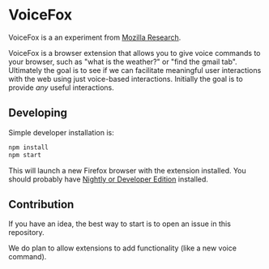 # VoiceFox

VoiceFox is a an experiment from [Mozilla Research](https://research.mozilla.org/).

VoiceFox is a browser extension that allows you to give voice commands to your browser, such as "what is the weather?" or "find the gmail tab". Ultimately the goal is to see if we can facilitate meaningful user interactions with the web using just voice-based interactions. Initially the goal is to provide *any* useful interactions.

## Developing

Simple developer installation is:

```sh
npm install
npm start
```

This will launch a new Firefox browser with the extension installed. You should probably have [Nightly or Developer Edition](https://www.mozilla.org/en-US/firefox/channel/desktop/) installed.

## Contribution

If you have an idea, the best way to start is to open an issue in this repository.

We do plan to allow extensions to add functionality (like a new voice command).

